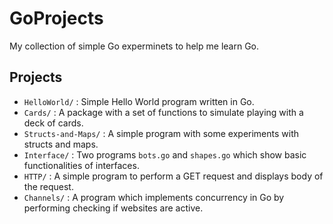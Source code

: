 GoProjects
===========

My collection of simple Go experminets to help me learn Go.

Projects
---------

* ```HelloWorld/``` : Simple Hello World program written in Go.
* ```Cards/``` : A package with a set of functions to simulate playing with a deck of cards.
* ```Structs-and-Maps/``` : A simple program with some experiments with structs and maps.
* ```Interface/``` : Two programs ```bots.go``` and ```shapes.go``` which show basic functionalities of interfaces.
* ```HTTP/``` : A simple program to perform a GET request and displays body of the request.
* ```Channels/``` : A program which implements concurrency in Go by performing checking if websites are active.
